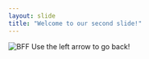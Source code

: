 ```yaml
---
layout: slide
title: "Welcome to our second slide!"
---
```

![BFF](https://i.imgur.com/zwqBelq.jpg)
Use the left arrow to go back!
